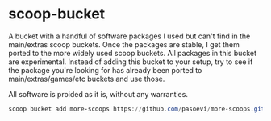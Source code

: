 # scoop-bucket

A bucket with a handful of software packages I used but can't find in the main/extras scoop buckets. Once the packages are stable, I get them ported to the more widely used scoop buckets. All packages in this bucket are experimental. Instead of adding this bucket to your setup, try to see if the package you're looking for has already been ported to main/extras/games/etc buckets and use those.

All software is proided as it is, without any warranties.

```powershell
scoop bucket add more-scoops https://github.com/pasoevi/more-scoops.git
```
